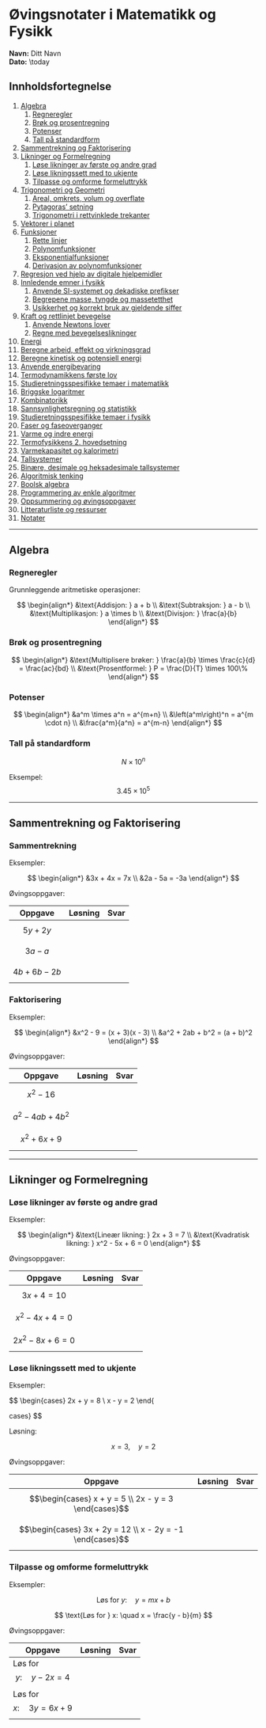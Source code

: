 # Øvingsnotater i Matematikk og Fysikk
**Navn:** Ditt Navn  
**Dato:** \today

## Innholdsfortegnelse
1. [Algebra](#algebra)
   1. [Regneregler](#regneregler)
   2. [Brøk og prosentregning](#brøk-og-prosentregning)
   3. [Potenser](#potenser)
   4. [Tall på standardform](#tall-på-standardform)
2. [Sammentrekning og Faktorisering](#sammentrekning-og-faktorisering)
3. [Likninger og Formelregning](#likninger-og-formelregning)
   1. [Løse likninger av første og andre grad](#løse-likninger-av-første-og-andre-grad)
   2. [Løse likningssett med to ukjente](#løse-likningssett-med-to-ukjente)
   3. [Tilpasse og omforme formeluttrykk](#tilpasse-og-omforme-formeluttrykk)
4. [Trigonometri og Geometri](#trigonometri-og-geometri)
   1. [Areal, omkrets, volum og overflate](#areal-omkrets-volum-og-overflate)
   2. [Pytagoras’ setning](#pytagoras-setning)
   3. [Trigonometri i rettvinklede trekanter](#trigonometri-i-rettvinklede-trekanter)
5. [Vektorer i planet](#vektorer-i-planet)
6. [Funksjoner](#funksjoner)
   1. [Rette linjer](#rette-linjer)
   2. [Polynomfunksjoner](#polynomfunksjoner)
   3. [Eksponentialfunksjoner](#eksponentialfunksjoner)
   4. [Derivasjon av polynomfunksjoner](#derivasjon-av-polynomfunksjoner)
7. [Regresjon ved hjelp av digitale hjelpemidler](#regresjon-ved-hjelp-av-digitale-hjelpemidler)
8. [Innledende emner i fysikk](#innledende-emner-i-fysikk)
   1. [Anvende SI-systemet og dekadiske prefikser](#anvende-si-systemet-og-dekadiske-prefikser)
   2. [Begrepene masse, tyngde og massetetthet](#begrepene-masse-tyngde-og-massetetthet)
   3. [Usikkerhet og korrekt bruk av gjeldende siffer](#usikkerhet-og-korrekt-bruk-av-gjeldende-siffer)
9. [Kraft og rettlinjet bevegelse](#kraft-og-rettlinjet-bevegelse)
   1. [Anvende Newtons lover](#anvende-newtons-lover)
   2. [Regne med bevegelseslikninger](#regne-med-bevegelseslikninger)
10. [Energi](#energi)
   1. [Beregne arbeid, effekt og virkningsgrad](#beregne-arbeid-effekt-og-virkningsgrad)
   2. [Beregne kinetisk og potensiell energi](#beregne-kinetisk-og-potensiell-energi)
   3. [Anvende energibevaring](#anvende-energibevaring)
   4. [Termodynamikkens første lov](#termodynamikkens-første-lov)
11. [Studieretningsspesifikke temaer i matematikk](#studieretningsspesifikke-temaer-i-matematikk)
   1. [Briggske logaritmer](#briggske-logaritmer)
   2. [Kombinatorikk](#kombinatorikk)
   3. [Sannsynlighetsregning og statistikk](#sannsynlighetsregning-og-statistikk)
12. [Studieretningsspesifikke temaer i fysikk](#studieretningsspesifikke-temaer-i-fysikk)
   1. [Faser og faseoverganger](#faser-og-faseoverganger)
   2. [Varme og indre energi](#varme-og-indre-energi)
   3. [Termofysikkens 2. hovedsetning](#termofysikkens-2-hovedsetning)
   4. [Varmekapasitet og kalorimetri](#varmekapasitet-og-kalorimetri)
13. [Tallsystemer](#tallsystemer)
   1. [Binære, desimale og heksadesimale tallsystemer](#binære-desimale-og-heksadesimale-tallsystemer)
14. [Algoritmisk tenking](#algoritmisk-tenking)
   1. [Boolsk algebra](#boolsk-algebra)
   2. [Programmering av enkle algoritmer](#programmering-av-enkle-algoritmer)
15. [Oppsummering og øvingsoppgaver](#oppsummering-og-øvingsoppgaver)
16. [Litteraturliste og ressurser](#litteraturliste-og-ressurser)
17. [Notater](#notater)

---

## Algebra
### Regneregler
Grunnleggende aritmetiske operasjoner:

$$
\begin{align*}
&\text{Addisjon: } a + b \\
&\text{Subtraksjon: } a - b \\
&\text{Multiplikasjon: } a \times b \\
&\text{Divisjon: } \frac{a}{b}
\end{align*}
$$

### Brøk og prosentregning

$$
\begin{align*}
&\text{Multiplisere brøker: } \frac{a}{b} \times \frac{c}{d} = \frac{ac}{bd} \\
&\text{Prosentformel: } P = \frac{D}{T} \times 100\%
\end{align*}
$$

### Potenser

$$
\begin{align*}
&a^m \times a^n = a^{m+n} \\
&\left(a^m\right)^n = a^{m \cdot n} \\
&\frac{a^m}{a^n} = a^{m-n}
\end{align*}
$$

### Tall på standardform

$$
N \times 10^n
$$

Eksempel: $$3.45 \times 10^5$$

---

## Sammentrekning og Faktorisering
### Sammentrekning
Eksempler:

$$
\begin{align*}
&3x + 4x = 7x \\
&2a - 5a = -3a
\end{align*}
$$

Øvingsoppgaver:

| Oppgave          | Løsning | Svar |
|------------------|---------|------|
| $$5y + 2y$$      |         |      |
| $$3a - a$$       |         |      |
| $$4b + 6b - 2b$$ |         |      |

### Faktorisering
Eksempler:

$$
\begin{align*}
&x^2 - 9 = (x + 3)(x - 3) \\
&a^2 + 2ab + b^2 = (a + b)^2
\end{align*}
$$

Øvingsoppgaver:

| Oppgave                  | Løsning | Svar |
|--------------------------|---------|------|
| $$x^2 - 16$$             |         |      |
| $$a^2 - 4ab + 4b^2$$     |         |      |
| $$x^2 + 6x + 9$$         |         |      |

---

## Likninger og Formelregning
### Løse likninger av første og andre grad
Eksempler:

$$
\begin{align*}
&\text{Lineær likning: } 2x + 3 = 7 \\
&\text{Kvadratisk likning: } x^2 - 5x + 6 = 0
\end{align*}
$$

Øvingsoppgaver:

| Oppgave                  | Løsning | Svar |
|--------------------------|---------|------|
| $$3x + 4 = 10$$          |         |      |
| $$x^2 - 4x + 4 = 0$$     |         |      |
| $$2x^2 - 8x + 6 = 0$$    |         |      |

### Løse likningssett med to ukjente
Eksempler:

$$
\begin{cases}
2x + y = 8 \\
x - y = 2
\end{

cases}
$$

Løsning:

$$
x = 3, \quad y = 2
$$

Øvingsoppgaver:

| Oppgave                                    | Løsning | Svar |
|--------------------------------------------|---------|------|
| $$\begin{cases} x + y = 5 \\ 2x - y = 3 \end{cases}$$ |         |      |
| $$\begin{cases} 3x + 2y = 12 \\ x - 2y = -1 \end{cases}$$ |         |      |

### Tilpasse og omforme formeluttrykk
Eksempler:

$$
\text{Løs for } y: \quad y = mx + b
$$

$$
\text{Løs for } x: \quad x = \frac{y - b}{m}
$$

Øvingsoppgaver:

| Oppgave                        | Løsning | Svar |
|--------------------------------|---------|------|
| Løs for $$y: \quad y - 2x = 4$$ |         |      |
| Løs for $$x: \quad 3y = 6x + 9$$ |         |      |